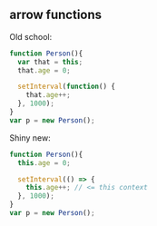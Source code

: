 ## arrow functions

Old school:
```javascript
function Person(){
  var that = this;
  that.age = 0;

  setInterval(function() {
    that.age++;
  }, 1000);
}
var p = new Person();
```

Shiny new:
```javascript
function Person(){
  this.age = 0;

  setInterval(() => {
    this.age++; // <= this context
  }, 1000);
}
var p = new Person();
```